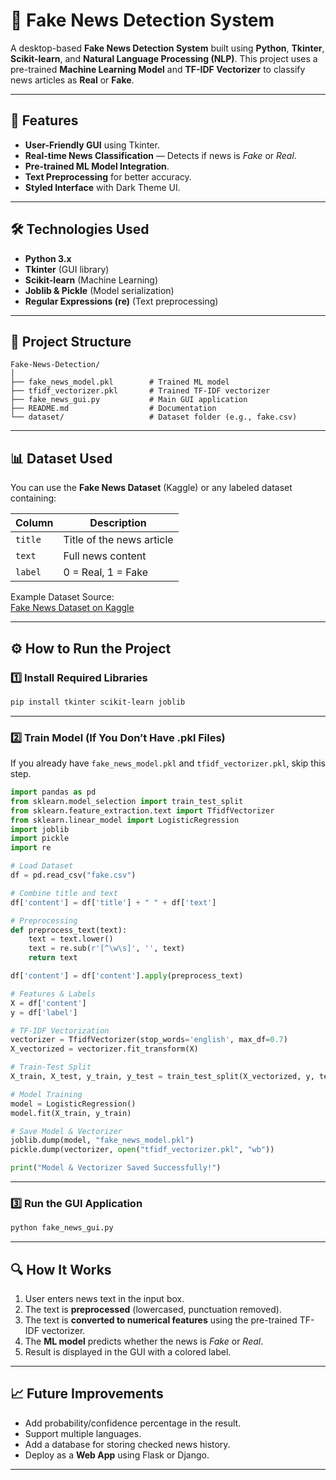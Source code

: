 # 📰 Fake News Detection System

A desktop-based **Fake News Detection System** built using **Python**, **Tkinter**, **Scikit-learn**, and **Natural Language Processing (NLP)**.
This project uses a pre-trained **Machine Learning Model** and **TF-IDF Vectorizer** to classify news articles as **Real** or **Fake**.

---

## 📌 Features
- **User-Friendly GUI** using Tkinter.
- **Real-time News Classification** — Detects if news is *Fake* or *Real*.
- **Pre-trained ML Model Integration**.
- **Text Preprocessing** for better accuracy.
- **Styled Interface** with Dark Theme UI.

---

## 🛠️ Technologies Used
- **Python 3.x**
- **Tkinter** (GUI library)
- **Scikit-learn** (Machine Learning)
- **Joblib & Pickle** (Model serialization)
- **Regular Expressions (re)** (Text preprocessing)

---

## 📂 Project Structure
```
Fake-News-Detection/
│
├── fake_news_model.pkl        # Trained ML model
├── tfidf_vectorizer.pkl       # Trained TF-IDF vectorizer
├── fake_news_gui.py           # Main GUI application
├── README.md                  # Documentation
└── dataset/                   # Dataset folder (e.g., fake.csv)
```

---

## 📊 Dataset Used
You can use the **Fake News Dataset** (Kaggle) or any labeled dataset containing:

| Column       | Description                     |
|--------------|---------------------------------|
| `title`      | Title of the news article       |
| `text`       | Full news content               |
| `label`      | 0 = Real, 1 = Fake               |

Example Dataset Source:  
[Fake News Dataset on Kaggle](https://www.kaggle.com/c/fake-news/data)

---

## ⚙️ How to Run the Project

### **1️⃣ Install Required Libraries**
```bash
pip install tkinter scikit-learn joblib
```

---

### **2️⃣ Train Model (If You Don’t Have .pkl Files)**
If you already have `fake_news_model.pkl` and `tfidf_vectorizer.pkl`, skip this step.

```python
import pandas as pd
from sklearn.model_selection import train_test_split
from sklearn.feature_extraction.text import TfidfVectorizer
from sklearn.linear_model import LogisticRegression
import joblib
import pickle
import re

# Load Dataset
df = pd.read_csv("fake.csv")

# Combine title and text
df['content'] = df['title'] + " " + df['text']

# Preprocessing
def preprocess_text(text):
    text = text.lower()
    text = re.sub(r'[^\w\s]', '', text)
    return text

df['content'] = df['content'].apply(preprocess_text)

# Features & Labels
X = df['content']
y = df['label']

# TF-IDF Vectorization
vectorizer = TfidfVectorizer(stop_words='english', max_df=0.7)
X_vectorized = vectorizer.fit_transform(X)

# Train-Test Split
X_train, X_test, y_train, y_test = train_test_split(X_vectorized, y, test_size=0.2, random_state=42)

# Model Training
model = LogisticRegression()
model.fit(X_train, y_train)

# Save Model & Vectorizer
joblib.dump(model, "fake_news_model.pkl")
pickle.dump(vectorizer, open("tfidf_vectorizer.pkl", "wb"))

print("Model & Vectorizer Saved Successfully!")
```

---

### **3️⃣ Run the GUI Application**
```bash
python fake_news_gui.py
```

---

## 🔍 How It Works
1. User enters news text in the input box.
2. The text is **preprocessed** (lowercased, punctuation removed).
3. The text is **converted to numerical features** using the pre-trained TF-IDF vectorizer.
4. The **ML model** predicts whether the news is *Fake* or *Real*.
5. Result is displayed in the GUI with a colored label.

---

## 📈 Future Improvements
- Add probability/confidence percentage in the result.
- Support multiple languages.
- Add a database for storing checked news history.
- Deploy as a **Web App** using Flask or Django.

---


